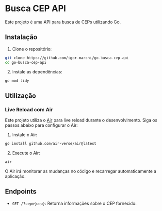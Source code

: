 # Busca CEP API

Este projeto é uma API para busca de CEPs utilizando Go.

## Instalação

1. Clone o repositório:

```sh
git clone https://github.com/igor-marchi/go-busca-cep-api
cd go-busca-cep-api
```

2. Instale as dependências:

```sh
go mod tidy
```

## Utilização

### Live Reload com Air

Este projeto utiliza o [Air](https://github.com/cosmtrek/air) para live reload durante o desenvolvimento. Siga os passos abaixo para configurar o Air:

1. Instale o Air:

```sh
go install github.com/air-verse/air@latest
```

2. Execute o Air:

```sh
air
```

O Air irá monitorar as mudanças no código e recarregar automaticamente a aplicação.

## Endpoints

- `GET /?cep={cep}`: Retorna informações sobre o CEP fornecido.
